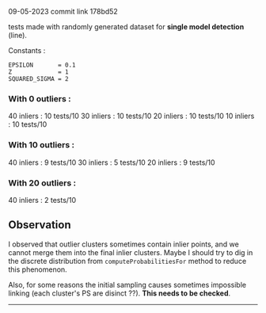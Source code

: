 09-05-2023 commit link 178bd52

tests made with randomly generated dataset for **single model detection** (line). 

Constants :

```
EPSILON       = 0.1
Z             = 1
SQUARED_SIGMA = 2
```

### With 0 outliers :
 
40 inliers : 10 tests/10
30 inliers : 10 tests/10
20 inliers : 10 tests/10
10 inliers : 10 tests/10

### With 10 outliers :

40 inliers : 9 tests/10
30 inliers : 5 tests/10
20 inliers : 9 tests/10

### With 20 outliers :

40 inliers : 2 tests/10

## Observation

I observed that outlier clusters sometimes contain inlier points, and we cannot merge them into the final inlier clusters. Maybe I should try to dig in the discrete distribution from `computeProbabilitiesFor` method to reduce this phenomenon.

Also, for some reasons the initial sampling causes sometimes impossible linking (each cluster's PS are disinct ??). **This needs to be checked**.

------
